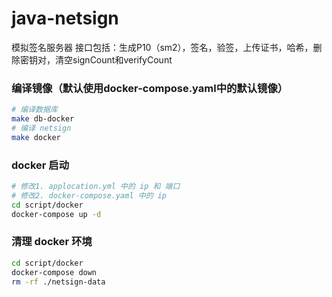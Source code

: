 # java-netsign
模拟签名服务器
接口包括：生成P10（sm2），签名，验签，上传证书，哈希，删除密钥对，清空signCount和verifyCount

### 编译镜像（默认使用docker-compose.yaml中的默认镜像）

```bash
# 编译数据库
make db-docker
# 编译 netsign
make docker
```

### docker 启动

```bash
# 修改1. applocation.yml 中的 ip 和 端口
# 修改2. docker-compose.yaml 中的 ip
cd script/docker
docker-compose up -d
```

### 清理 docker 环境

```bash
cd script/docker
docker-compose down
rm -rf ./netsign-data
```
